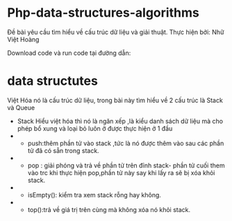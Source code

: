 # Php-data-structures-algorithms
Đề bài yêu cầu tìm hiểu về cấu trúc dữ liệu và giải thuật.
Thực hiện bởi: Nhữ Việt Hoàng

Download code và run code tại đường dẫn:

# data structutes
Việt Hóa nó là cấu trúc dữ liệu, trong bài này tìm hiểu về 2 cấu trúc là Stack và Queue
* Stack 
Hiểu việt hóa thì nó là ngăn xếp ,là kiểu danh sách dữ liệu mà cho phép bổ xung và loại bỏ luôn ở được thực hiện ở 1 đầu
* * push:thêm phần tử vào stack ,tức là nó được thêm vào sau các phần tử đã có sẵn trong stack.
* * pop : giải phóng và trả về phần tử trên đỉnh stack- phần tử cuối them vào trc khi thực hiện pop,phần tử này say khi lấy ra sẽ bị xóa khỏi stack.
* * isEmpty(): kiểm tra xem stack rỗng hay không.
* * top():trả về giá trị trên cùng mà không xóa nó khỏi stack.